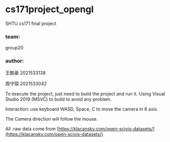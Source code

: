 # cs171project_opengl
SHTU cs171 final project

### team:

group20

### author:

王鹏豪 2021533138

周守琛 2021533042

To execute the project, just need to build the project and run it. Using Visual Studio 2019 (MSVC) to build to avoid any problem. 

Interaction: use keyboard WASD, Space, C to move the camera in 6 axis. 

The Camera direction will follow the mouse. 

All .raw data come from [https://klacansky.com/open-scivis-datasets/](https://klacansky.com/open-scivis-datasets/)